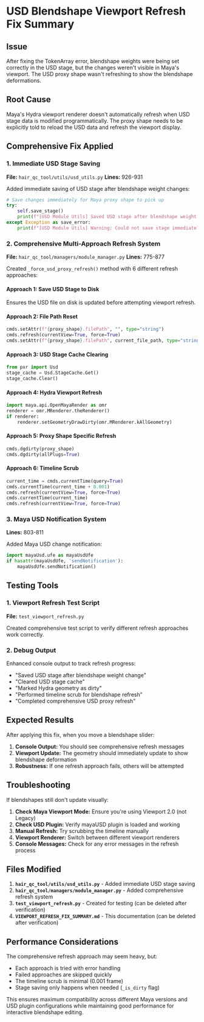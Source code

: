 # USD Blendshape Viewport Refresh Fix Summary

## Issue
After fixing the TokenArray error, blendshape weights were being set correctly in the USD stage, but the changes weren't visible in Maya's viewport. The USD proxy shape wasn't refreshing to show the blendshape deformations.

## Root Cause
Maya's Hydra viewport renderer doesn't automatically refresh when USD stage data is modified programmatically. The proxy shape needs to be explicitly told to reload the USD data and refresh the viewport display.

## Comprehensive Fix Applied

### 1. Immediate USD Stage Saving
**File:** `hair_qc_tool/utils/usd_utils.py`
**Lines:** 926-931

Added immediate saving of USD stage after blendshape weight changes:
```python
# Save changes immediately for Maya proxy shape to pick up
try:
    self.save_stage()
    print(f"[USD Module Utils] Saved USD stage after blendshape weight change")
except Exception as save_error:
    print(f"[USD Module Utils] Warning: Could not save stage immediately: {save_error}")
```

### 2. Comprehensive Multi-Approach Refresh System
**File:** `hair_qc_tool/managers/module_manager.py`
**Lines:** 775-877

Created `_force_usd_proxy_refresh()` method with 6 different refresh approaches:

#### Approach 1: Save USD Stage to Disk
Ensures the USD file on disk is updated before attempting viewport refresh.

#### Approach 2: File Path Reset
```python
cmds.setAttr(f"{proxy_shape}.filePath", "", type="string")
cmds.refresh(currentView=True, force=True)
cmds.setAttr(f"{proxy_shape}.filePath", current_file_path, type="string")
```

#### Approach 3: USD Stage Cache Clearing
```python
from pxr import Usd
stage_cache = Usd.StageCache.Get()
stage_cache.Clear()
```

#### Approach 4: Hydra Viewport Refresh
```python
import maya.api.OpenMayaRender as omr
renderer = omr.MRenderer.theRenderer()
if renderer:
    renderer.setGeometryDrawDirty(omr.MRenderer.kAllGeometry)
```

#### Approach 5: Proxy Shape Specific Refresh
```python
cmds.dgdirty(proxy_shape)
cmds.dgdirty(allPlugs=True)
```

#### Approach 6: Timeline Scrub
```python
current_time = cmds.currentTime(query=True)
cmds.currentTime(current_time + 0.001)
cmds.refresh(currentView=True, force=True)
cmds.currentTime(current_time)
cmds.refresh(currentView=True, force=True)
```

### 3. Maya USD Notification System
**Lines:** 803-811

Added Maya USD change notification:
```python
import mayaUsd.ufe as mayaUsdUfe
if hasattr(mayaUsdUfe, 'sendNotification'):
    mayaUsdUfe.sendNotification()
```

## Testing Tools

### 1. Viewport Refresh Test Script
**File:** `test_viewport_refresh.py`

Created comprehensive test script to verify different refresh approaches work correctly.

### 2. Debug Output
Enhanced console output to track refresh progress:
- "Saved USD stage after blendshape weight change"
- "Cleared USD stage cache"
- "Marked Hydra geometry as dirty"
- "Performed timeline scrub for blendshape refresh"
- "Completed comprehensive USD proxy refresh"

## Expected Results

After applying this fix, when you move a blendshape slider:

1. **Console Output:** You should see comprehensive refresh messages
2. **Viewport Update:** The geometry should immediately update to show blendshape deformation
3. **Robustness:** If one refresh approach fails, others will be attempted

## Troubleshooting

If blendshapes still don't update visually:

1. **Check Maya Viewport Mode:** Ensure you're using Viewport 2.0 (not Legacy)
2. **Check USD Plugin:** Verify mayaUSD plugin is loaded and working
3. **Manual Refresh:** Try scrubbing the timeline manually
4. **Viewport Renderer:** Switch between different viewport renderers
5. **Console Messages:** Check for any error messages in the refresh process

## Files Modified

1. **`hair_qc_tool/utils/usd_utils.py`** - Added immediate USD stage saving
2. **`hair_qc_tool/managers/module_manager.py`** - Added comprehensive refresh system
3. **`test_viewport_refresh.py`** - Created for testing (can be deleted after verification)
4. **`VIEWPORT_REFRESH_FIX_SUMMARY.md`** - This documentation (can be deleted after verification)

## Performance Considerations

The comprehensive refresh approach may seem heavy, but:
- Each approach is tried with error handling
- Failed approaches are skipped quickly
- The timeline scrub is minimal (0.001 frame)
- Stage saving only happens when needed (`_is_dirty` flag)

This ensures maximum compatibility across different Maya versions and USD plugin configurations while maintaining good performance for interactive blendshape editing.

